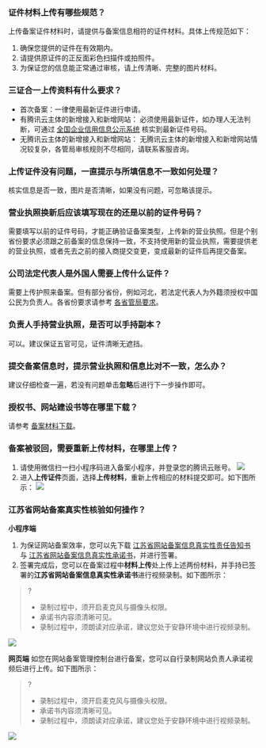 ### 证件材料上传有哪些规范？
上传备案证件材料时，请提供与备案信息相符的证件材料。具体上传规范如下：

1. 确保您提供的证件在有效期内。
2. 请提供原证件的正反面彩色扫描件或拍照件。
3. 为保证您的信息能正常通过审核，请上传清晰、完整的图片材料。

### 三证合一上传资料有什么要求？
- 首次备案：一律使用最新证件进行申请。
- 有腾讯云主体的新增接入和新增网站： 必须使用最新证件，如办理人无法判断，可通过 [全国企业信用信息公示系统](http://www.gsxt.gov.cn/index.html) 核实到最新证件号码。
- 无腾讯云主体的新增接入和新增网站： 无腾讯云主体的新增接入和新增网站情况较复杂，各管局审核规则不尽相同，请联系客服咨询。

### 上传证件没有问题，一直提示与所填信息不一致如何处理？
核实信息是否一致，图片是否清晰，如果没有问题，可忽略该提示。 

### 营业执照换新后应该填写现在的还是以前的证件号码？
需要填写以前的证件号码，才能正确验证备案类型，上传新的营业执照。但是个别省份要求必须跟之前备案的信息保持一致，不支持使用新的营业执照，需要提供老的营业执照，或者先去之前的接入商提交变更，变成最新的证件后再提交备案。 

### 公司法定代表人是外国人需要上传什么证件？
需要上传护照来备案。但有部分省份，例如河北，若法定代表人为外籍须授权中国公民为负责人。各省份要求请参考 [各省管局要求](https://cloud.tencent.com/document/product/243/3474)。 

### 负责人手持营业执照，是否可以手持副本？
可以。建议保证五官可见，证件清晰无遮挡。

### 提交备案信息时，提示营业执照和信息比对不一致，怎么办？
建议仔细检查一遍，若没有问题单击**忽略**后进行下一步操作即可。 


### 授权书、网站建设书等在哪里下载？
请参考 [备案材料下载](https://cloud.tencent.com/document/product/243/14968)。

### 备案被驳回，需要重新上传材料，在哪里上传？
1. 请使用微信扫一扫小程序码进入备案小程序，并登录您的腾讯云账号。
![](https://main.qcloudimg.com/raw/733c9e36fac545bfc6b216218818f26b.jpg)
2. 进入**上传证件**页面，选择**上传材料**，重新上传相应的材料提交即可。如下图所示：
![](https://main.qcloudimg.com/raw/dd246a0b0464030b828d9f985b6ccfa2.jpg)

### 江苏省网站备案真实性核验如何操作？[](id:step)
**小程序端**
1. 为保证网站备案效率，您可以先下载 [江苏省网站备案信息真实性责任告知书](https://cloud.tencent.com/document/product/243/14968#notification) 与 [江苏省网站备案信息真实性承诺书](https://cloud.tencent.com/document/product/243/14968#authenticitycommitmentLetter)，并进行签署。
2. 签署完成后，您可以在备案过程中**材料上传**处上传上述两份材料，并手持已签署的**江苏省网站备案信息真实性承诺书**进行视频录制。如下图所示：
>?
>- 录制过程中，须开启麦克风与摄像头权限。
>- 承诺书内容须清晰可见。
>- 录制过程中，须朗读对应承诺，建议您处于安静环境中进行视频录制。
>
![](https://main.qcloudimg.com/raw/dadca021399e5f3f628cc0dd8dc6e59e.png)

**网页端**
如您在网站备案管理控制台进行备案，您可以自行录制网站负责人承诺视频后进行上传。如下图所示：
>?
>- 录制过程中，须开启麦克风与摄像头权限。
>- 承诺书内容须清晰可见。
>- 录制过程中，须朗读对应承诺，建议您处于安静环境中进行视频录制。
>
![](https://main.qcloudimg.com/raw/73812a615b09cd4c808f2fd268d535ab.png)
